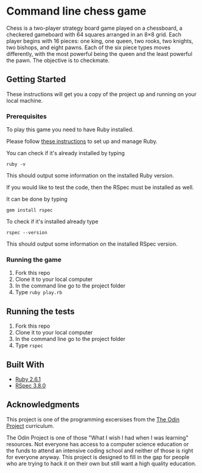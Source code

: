 # Command line chess game

Chess is a two-player strategy board game played on a chessboard, a checkered gameboard with 64 squares arranged in an 8×8 grid.
Each player begins with 16 pieces: one king, one queen, two rooks, two knights, two bishops, and eight pawns. Each of the six piece types moves differently, with the most powerful being the queen and the least powerful the pawn. The objective is to checkmate.

## Getting Started

These instructions will get you a copy of the project up and running on your local machine.

### Prerequisites

To play this game you need to have Ruby installed. 

Please follow [these instructions](https://www.ruby-lang.org/en/documentation/installation/) to set up and manage Ruby.

You can check if it's already installed by typing

```
ruby -v
```
This should output some information on the installed Ruby version.

If you would like to test the code, then the RSpec must be installed as well.

It can be done by typing
```
gem install rspec
```

To check if it's installed already type

```
rspec --version
```
This should output some information on the installed RSpec version.

### Running the game

  1. Fork this repo
  2. Clone it to your local computer
  3. In the command line go to the project folder
  4. Type `ruby play.rb`

## Running the tests

  1. Fork this repo
  2. Clone it to your local computer
  3. In the command line go to the project folder
  4. Type `rspec`

## Built With

* [Ruby 2.6.1](https://www.ruby-lang.org)
* [RSpec 3.8.0](https://rspec.info/)

## Acknowledgments

This project is one of the programming excersises from the [The Odin Project](https://www.theodinproject.com/) curriculum. 

The Odin Project is one of those "What I wish I had when I was learning" resources. Not everyone has access to a computer science education or the funds to attend an intensive coding school and neither of those is right for everyone anyway. This project is designed to fill in the gap for people who are trying to hack it on their own but still want a high quality education. 